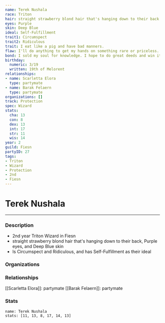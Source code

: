 ```yaml
---
name: Terek Nushala
race: Triton
hair: straight strawberry blond hair that's hanging down to their back
eyes: Purple
skin: Deep Blue
ideal: Self-Fulfillment
trait1: Circumspect
trait2: Ridiculous
trait: I eat like a pig and have bad manners.
flaw: I'll do anything to get my hands on something rare or priceless.
bond: I sold my soul for knowledge. I hope to do great deeds and win it back.
birthday:
  numeric: 3/19
  written: 19th of Melorent
relationships:
- name: Scarletta Elora
  type: partymate
- name: Barak Felaern
  type: partymate
organizations: []
track: Protection
spec: Wizard
stats:
  cha: 13
  con: 8
  dex: 13
  int: 17
  str: 11
  wis: 14
year: 2
guild: Fiesn
partyID: 27
tags:
- Triton
- Wizard
- Protection
- 2nd
- Fiesn
---
```

# Terek Nushala
---
### Description
- 2nd year Triton Wizard in Fiesn
- straight strawberry blond hair that's hanging down to their back, Purple eyes, and Deep Blue skin
- Is Circumspect and Ridiculous, and has Self-Fulfillment as their ideal

### Organizations
### Relationships
[[Scarletta Elora]]: partymate
[[Barak Felaern]]: partymate
### Stats
```statblock
name: Terek Nushala
stats: [11, 13, 8, 17, 14, 13]
```